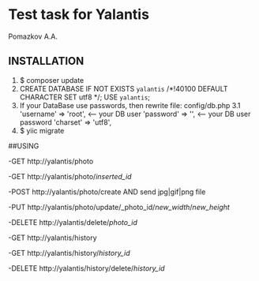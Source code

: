 Test task for Yalantis
============================

Pomazkov A.A.
## INSTALLATION

1. $ composer update
2. CREATE DATABASE IF NOT EXISTS `yalantis` /*!40100 DEFAULT CHARACTER SET utf8 */;
   USE `yalantis`;
3. If your DataBase use passwords, then rewrite file: config/db.php
    3.1 'username' => 'root', <-- your DB user
        'password' => '', <-- your DB user password
        'charset' => 'utf8',
4. $ yiic migrate


##USING

-GET http://yalantis/photo

-GET http://yalantis/photo/_inserted_id_

-POST http://yalantis/photo/create AND send jpg|gif|png file

-PUT http://yalantis/photo/update/_photo_id/_new_width_/_new_height_

-DELETE http://yalantis/delete/_photo_id_

-GET http://yalantis/history

-GET http://yalantis/history/_history_id_

-DELETE http://yalantis/history/delete/_history_id_
